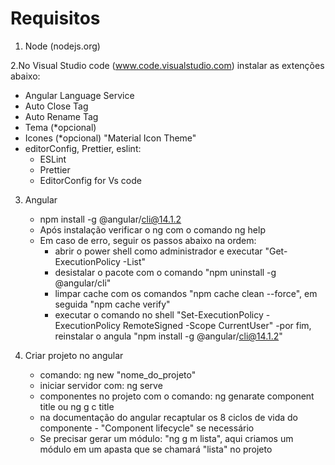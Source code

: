 # Requisitos

1. Node (nodejs.org)

2.No Visual Studio code (www.code.visualstudio.com) instalar as extenções abaixo:
   - Angular Language Service
   - Auto Close Tag
   - Auto Rename Tag
   - Tema (*opcional) 
   - Icones (*opcional) "Material Icon Theme"
   - editorConfig, Prettier, eslint:
     - ESLint
     - Prettier
     - EditorConfig for Vs code

3. Angular
   - npm install -g @angular/cli@14.1.2
   - Após instalação verificar o ng com o comando ng help
   - Em caso de erro, seguir os passos abaixo na ordem:
     - abrir o power shell como administrador e executar "Get-ExecutionPolicy -List"
     - desistalar o pacote com o comando "npm uninstall -g @angular/cli"
     - limpar cache com os comandos "npm cache clean --force", em seguida "npm cache verify"
     - executar o comando no shell "Set-ExecutionPolicy -ExecutionPolicy RemoteSigned -Scope CurrentUser"
     -por fim, reinstalar o angula "npm install -g @angular/cli@14.1.2"

4. Criar projeto no angular
    - comando: ng new "nome_do_projeto"
    - iniciar servidor com: ng serve
    - componentes no projeto com o comando: ng genarate component title ou ng g c title
    - na documentação do angular recaptular os 8 ciclos de vida do componente - "Component lifecycle" se necessário
    - Se precisar gerar um módulo: "ng g m lista", aqui criamos um módulo em um apasta que se chamará "lista" no projeto
